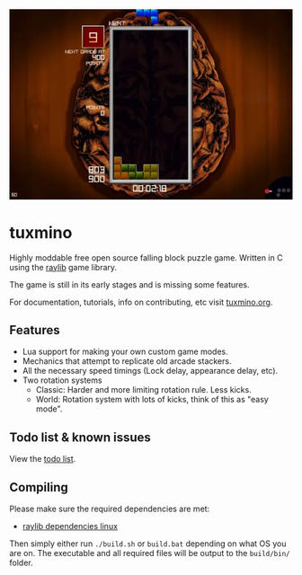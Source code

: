 <img src='https://raw.githubusercontent.com/masonarmand/tuxmino/main/screenshots/tuxmino-gameplay.webp'>

# tuxmino
Highly moddable free open source falling block puzzle game. Written in C using the
[raylib](https://github.com/raysan5/raylib) game library.

The game is still in its early stages and is missing some features.

For documentation, tutorials, info on contributing, etc visit [tuxmino.org](https://tuxmino.org).

## Features
- Lua support for making your own custom game modes.
- Mechanics that attempt to replicate old arcade stackers.
- All the necessary speed timings (Lock delay, appearance delay, etc).
- Two rotation systems
    - Classic: Harder and more limiting rotation rule. Less kicks.
    - World: Rotation system with lots of kicks, think of this as "easy mode".

## Todo list & known issues
View the [todo list](TODO.md).

## Compiling

Please make sure the required dependencies are met:
- [raylib dependencies linux](https://github.com/raysan5/raylib/wiki/Working-on-GNU-Linux)

Then simply either run `./build.sh` or `build.bat` depending on what OS you are on.
The executable and all required files will be output to the `build/bin/` folder.
